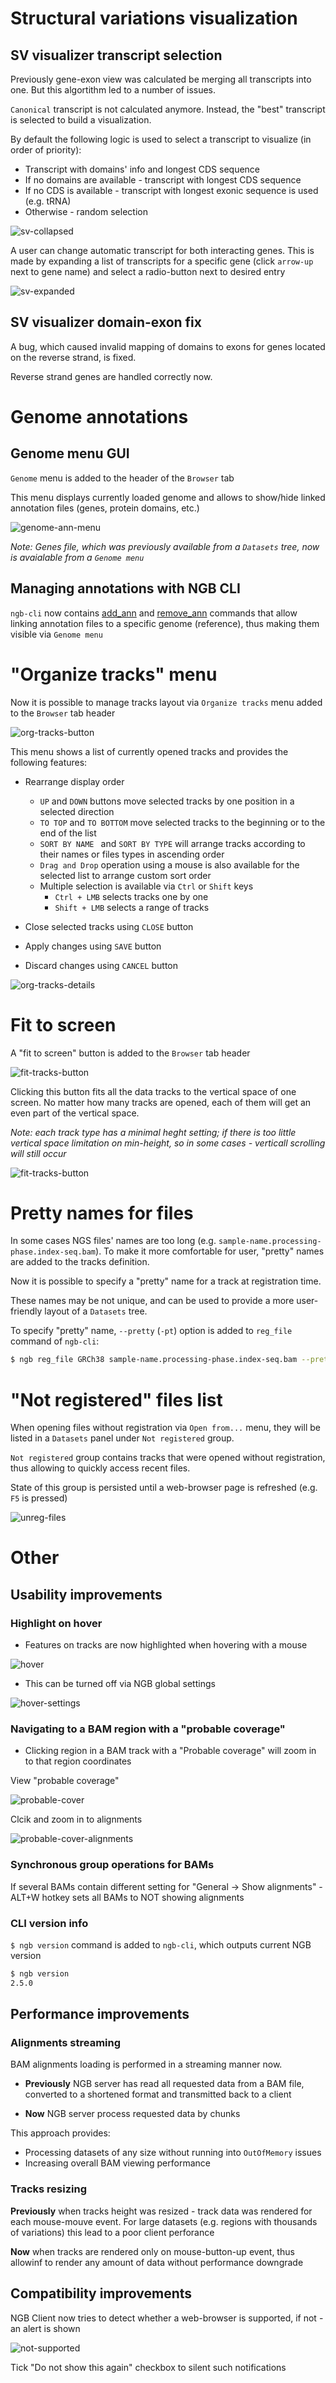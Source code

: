 # Structural variations visualization

## SV visualizer transcript selection 

Previously gene-exon view was calculated be merging all transcripts into one. But this algortithm led to a number of issues.

`Canonical` transcript is not calculated anymore. Instead, the "best" transcript is selected to build a visualization.

By default the following logic is used to select a transcript to visualize (in order of priority):

* Transcript with domains' info and longest CDS sequence
* If no domains are available - transcript with longest CDS sequence
* If no CDS is available - transcript with longest exonic sequence is used (e.g. tRNA)
* Otherwise - random selection

![sv-collapsed](images/sv-collapsed.png)

A user can change automatic transcript for both interacting genes. This is made by expanding a list of transcripts for a specific gene (click `arrow-up` next to gene name) and select a radio-button next to desired entry

![sv-expanded](images/sv-expanded.png)

## SV visualizer domain-exon fix

A bug, which caused invalid mapping of domains to exons for genes located on the reverse strand, is fixed.

Reverse strand genes are handled correctly now.

# Genome annotations

## Genome menu GUI

`Genome` menu is added to the header of the `Browser` tab

This menu displays currently loaded genome and allows to show/hide linked annotation files (genes, protein domains, etc.)

![genome-ann-menu](images/genome-ann-menu.png)

*Note: Genes file, which was previously available from a `Datasets` tree, now is avaialable from a `Genome menu`*

## Managing annotations with NGB CLI

`ngb-cli` now contains [add_ann](../../cli/command-reference.md) and [remove_ann](../../cli/command-reference.md) commands that allow linking annotation files to a specific genome (reference), thus making them visible via `Genome menu`

# "Organize tracks" menu

Now it is possible to manage tracks layout via `Organize tracks` menu added to the `Browser` tab header

![org-tracks-button](images/org-tracks-button.png)

This menu shows a list of currently opened tracks and provides the following features:
* Rearrange display order
    * `UP` and `DOWN` buttons move selected tracks by one position in a selected direction
    * `TO TOP` and `TO BOTTOM` move selected tracks to the beginning or to the end of the list
    * `SORT BY NAME ` and `SORT BY TYPE` will arrange tracks according to their names or files types in ascending order
    * `Drag and Drop` operation using a mouse is also available for the selected list to arrange custom sort order
    * Multiple selection is available via `Ctrl` or `Shift` keys
        * `Ctrl + LMB` selects tracks one by one
        * `Shift + LMB` selects a range of tracks

* Close selected tracks using `CLOSE` button
* Apply changes using `SAVE` button
* Discard changes using `CANCEL` button

![org-tracks-details](images/org-tracks-details.png)

# Fit to screen

A "fit to screen" button is added to the `Browser` tab header

![fit-tracks-button](images/fit-tracks-button.png)

Clicking this button fits all the data tracks to the vertical space of one screen.
No matter how many tracks are opened, each of them will get an even part of the vertical space.

*Note: each track type has a minimal heght setting; if there is too little vertical space limitation on min-height, so in some cases - verticall scrolling will still occur*

![fit-tracks-button](images/fit-tracks-result.png)

# Pretty names for files

In some cases NGS files' names are too long (e.g. `sample-name.processing-phase.index-seq.bam`). To make it more comfortable for user, "pretty" names are added to the tracks definition. 

Now it is possible to specify a "pretty" name for a track at registration time.

These names may be not unique, and can be used to provide a more user-friendly layout of a `Datasets` tree.

To specify "pretty" name, `--pretty` (`-pt`) option is added to `reg_file` command of `ngb-cli`:

```bash
$ ngb reg_file GRCh38 sample-name.processing-phase.index-seq.bam --pretty sample-name.bam
```

# "Not registered" files list

When opening files without registration via `Open from...` menu, they will be listed in a `Datasets` panel under `Not registered` group. 

`Not registered` group contains tracks that were opened without registration, thus allowing to quickly access recent files.

State of this group is persisted until a web-browser page is refreshed (e.g. `F5` is pressed)

![unreg-files](images/unreg-files.png)

# Other

## Usability improvements

### Highlight on hover

* Features on tracks are now highlighted when hovering with a mouse

![hover](images/hover.png)

* This can be turned off via NGB global settings

![hover-settings](images/hover-settings.png)

### Navigating to a BAM region with a "probable coverage"

* Clicking region in a BAM track with a "Probable coverage" will zoom in to that region coordinates

View "probable coverage"

![probable-cover](images/probable-cover.png)

Clcik and zoom in to alignments

![probable-cover-alignments](images/probable-cover-alignments.png)

### Synchronous group operations for BAMs

If several BAMs contain different setting for "General -> Show alignments" - ALT+W hotkey sets all BAMs to NOT showing alignments

### CLI version info

`$ ngb version` command is added to `ngb-cli`, which outputs current NGB version

```bash
$ ngb version
2.5.0
```

## Performance improvements

### Alignments streaming

BAM alignments loading is performed in a streaming manner now.

* **Previously** NGB server has read all requested data from a BAM file, converted to a shortened format and transmitted back to a client

* **Now** NGB server process requested data by chunks

This approach provides:
* Processing datasets of any size without running into `OutOfMemory` issues
* Increasing overall BAM viewing performance 

### Tracks resizing

**Previously** when tracks height was resized - track data was rendered for each mouse-mouve event. For large datasets (e.g. regions with thousands of variations) this lead to a poor client perforance

**Now** when tracks are rendered only on mouse-button-up event, thus allowinf to render any amount of data without performance downgrade

## Compatibility improvements

NGB Client now tries to detect whether a web-browser is supported, if not - an alert is shown

![not-supported](images/not-supported.png)

Tick "Do not show this again" checkbox to silent such notifications 















